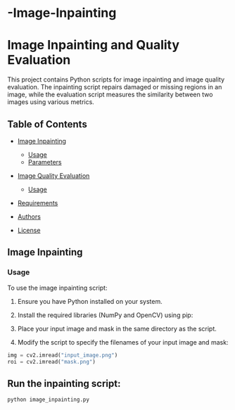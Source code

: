 # -Image-Inpainting

# Image Inpainting and Quality Evaluation

This project contains Python scripts for image inpainting and image quality evaluation. The inpainting script repairs damaged or missing regions in an image, while the evaluation script measures the similarity between two images using various metrics.

## Table of Contents

- [Image Inpainting](#image-inpainting)
  - [Usage](#usage-inpainting)
  - [Parameters](#parameters-inpainting)

- [Image Quality Evaluation](#image-quality-evaluation)
  - [Usage](#usage-evaluation)

- [Requirements](#requirements)
- [Authors](#authors)
- [License](#license)

## Image Inpainting

### Usage

To use the image inpainting script:

1. Ensure you have Python installed on your system.

2. Install the required libraries (NumPy and OpenCV) using pip:

3. Place your input image and mask in the same directory as the script.

4. Modify the script to specify the filenames of your input image and mask:

```python
img = cv2.imread("input_image.png")
roi = cv2.imread("mask.png")
```

## Run the inpainting script:
```
python image_inpainting.py
